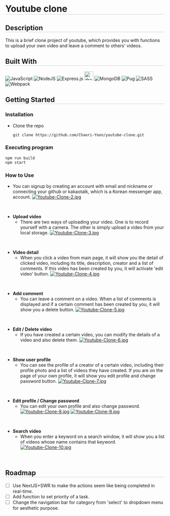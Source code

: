 <h1 style="border-bottom: 1px solid rgb(204, 204, 204)"> Youtube clone </h1>

<h2 style="border-bottom: 1px solid rgb(204, 204, 204)"> Description </h2>

This is a brief clone project of youtube, which provides you with functions to upload your own video and leave a comment to others' videos.

<h2 style="border-bottom: 1px solid rgb(204, 204, 204)"> Built With </h2>

![JavaScript](https://img.shields.io/badge/javascript-%23323330.svg?style=for-the-badge&logo=javascript&logoColor=%23F7DF1E)
![NodeJS](https://img.shields.io/badge/node.js-6DA55F?style=for-the-badge&logo=node.js&logoColor=white)
![Express.js](https://img.shields.io/badge/express.js-%23404d59.svg?style=for-the-badge&logo=express&logoColor=%2361DAFB)
<img src="https://s3-eu-west-1.amazonaws.com/ih-materials/uploads/upload_676b436fcf47e71b1f85cbd8d318a080.png" alt="drawing" style="height:28px"/>
![MongoDB](https://img.shields.io/badge/MongoDB-%234ea94b.svg?style=for-the-badge&logo=mongodb&logoColor=white)
![Pug](https://img.shields.io/badge/Pug-FFF?style=for-the-badge&logo=pug&logoColor=A86454)
![SASS](https://img.shields.io/badge/SASS-hotpink.svg?style=for-the-badge&logo=SASS&logoColor=white)
![Webpack](https://img.shields.io/badge/webpack-%238DD6F9.svg?style=for-the-badge&logo=webpack&logoColor=black)

<h2 style="border-bottom: 1px solid rgb(204, 204, 204)"> Getting Started </h2>

### Installation
* Clone the repo
    ```
    git clone https://github.com/Chaeri-Yoon/youtube-clone.git
    ```

### Executing program
    npm run build
    npm start

### How to Use
* You can signup by creating an account with email and nickname or connecting your github or kakaotalk, which is a Korean messenger app, account.
  [![Youtube-Clone-2.jpg](https://i.postimg.cc/BnXGwsNf/Youtube-Clone-2.jpg)](https://postimg.cc/21RJVsP0)
<br>

* **Upload video**
    * There are two ways of uploading your video. One is to record yourself with a camera. The other is simply upload a video from your local storage.
    [![Youtube-Clone-3.jpg](https://i.postimg.cc/bJqCW98S/Youtube-Clone-3.jpg)](https://postimg.cc/zLPFRWyq)
<br>

* **Video detail**
    * When you click a video from main page, it will show you the detail of clicked video, including its title, description, creator and a list of comments. If this video has been created by you, it will activate 'edit video' button.
    [![Youtube-Clone-4.jpg](https://i.postimg.cc/nLpGhVW6/Youtube-Clone-4.jpg)](https://postimg.cc/187qWSsH)
<br>

* **Add comment**
    * You can leave a comment on a video. When a list of comments is displayed and if a certain comment has been created by you, it will show you a delete button.
    [![Youtube-Clone-5.jpg](https://i.postimg.cc/858ftT8Z/Youtube-Clone-5.jpg)](https://postimg.cc/Z9cqqt5N)
<br>

* **Edit / Delete video**
    * If you have created a certain video, you can modify the details of a video and also delete them.
    [![Youtube-Clone-6.jpg](https://i.postimg.cc/qMmtWsVh/Youtube-Clone-6.jpg)](https://postimg.cc/xczTzbdn)
<br>

* **Show user profile**
    * You can see the profile of a creator of a certain video, including their profile photo and a list of videos they have created. If you are on the page of your own profile, it will show you edit profile and change password button.
    [![Youtube-Clone-7.jpg](https://i.postimg.cc/zvGzkQfd/Youtube-Clone-7.jpg)](https://postimg.cc/dkgcs4rd)
<br>

* **Edit profile / Change password**
    * You can edit your own profile and also change password.
    [![Youtube-Clone-8.jpg](https://i.postimg.cc/GttRDsMV/Youtube-Clone-8.jpg)](https://postimg.cc/vgJCFDwt)
    [![Youtube-Clone-9.jpg](https://i.postimg.cc/L8LpjST9/Youtube-Clone-9.jpg)](https://postimg.cc/LJ9wMrww)
<br>

* **Search video**
    * When you enter a keyword on a search window, it will show you a list of videos whose name contains that keyword.
    [![Youtube-Clone-10.jpg](https://i.postimg.cc/YSRTxCmH/Youtube-Clone-10.jpg)](https://postimg.cc/CZZvhYNP)
<br>
<h2 style="border-bottom: 1px solid rgb(204, 204, 204)"> Roadmap </h2>

- [ ] Use NextJS+SWR to make the actions seem like being completed in real-time.
- [ ] Add function to set priority of a task.
- [ ] Change the navigation bar for category from 'select' to dropdown menu for aesthetic purpose.